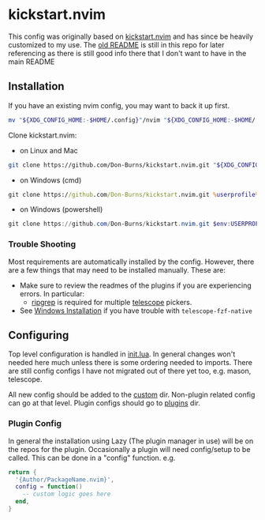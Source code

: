 # kickstart.nvim

This config was originally based on [kickstart.nvim](https://github.com/nvim-lua/kickstart.nvim) and has since be heavily customized to my use.
The [old README](./README_OLD.md) is still in this repo for later referencing as there is still good info there that I don't want to have in the main README

## Installation

If you have an existing nvim config, you may want to back it up first.
```sh
mv "${XDG_CONFIG_HOME:-$HOME/.config}"/nvim "${XDG_CONFIG_HOME:-$HOME/.config}"/nvim
```

Clone kickstart.nvim:

- on Linux and Mac
```sh
git clone https://github.com/Don-Burns/kickstart.nvim.git "${XDG_CONFIG_HOME:-$HOME/.config}"/nvim
```

- on Windows (cmd)
```cmd
git clone https://github.com/Don-Burns/kickstart.nvim.git %userprofile%\AppData\Local\nvim\ 
```

- on Windows (powershell)
```powershell
git clone https://github.com/Don-Burns/kickstart.nvim.git $env:USERPROFILE\AppData\Local\nvim\ 
```


### Trouble Shooting
Most requirements are automatically installed by the config. However, there are a few things that may need to be installed manually.
These are:
* Make sure to review the readmes of the plugins if you are experiencing errors. In particular:
  * [ripgrep](https://github.com/BurntSushi/ripgrep#installation) is required for multiple [telescope](https://github.com/nvim-telescope/telescope.nvim#suggested-dependencies) pickers.
* See [Windows Installation](#Windows-Installation) if you have trouble with `telescope-fzf-native`

## Configuring

Top level configuration is handled in [init.lua](./init.lua). In general changes won't needed here much unless there is some ordering needed to imports.
There are still config configs I have not migrated out of there yet too, e.g. mason, telescope.

All new config should be added to the [custom](./lua/custom/) dir.
Non-plugin related config can go at that level.
Plugin configs should go to [plugins](./lua/custom/plugins/) dir.

### Plugin Config

In general the installation using Lazy (The plugin manager in use) will be on the repos for the plugin.
Occasionally a plugin will need config/setup to be called. This can be done in a "config" function.
e.g.
```lua
return {
  '{Author/PackageName.nvim}',
  config = function()
    -- custom logic goes here
  end,
}
```
